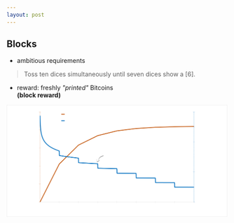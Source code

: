 ```yaml
---
layout: post
---
```


## Blocks

* ambitious requirements

> Toss ten dices simultaneously until seven dices show a [6].

* reward: freshly *"printed"* Bitcoins     
**(block reward)**


![chart](assets/chart.png)
